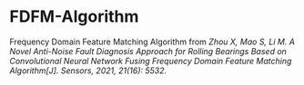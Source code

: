 # FDFM-Algorithm
Frequency Domain Feature Matching Algorithm from *Zhou X, Mao S, Li M. A Novel Anti-Noise Fault Diagnosis Approach for Rolling Bearings Based on Convolutional Neural Network Fusing Frequency Domain Feature Matching Algorithm[J]. Sensors, 2021, 21(16): 5532.*
